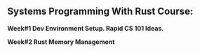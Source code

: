 ## Systems Programming With Rust Course:

**Week#1 Dev Environment Setup. Rapid CS 101 Ideas.**

**Week#2 Rust Memory Management**
